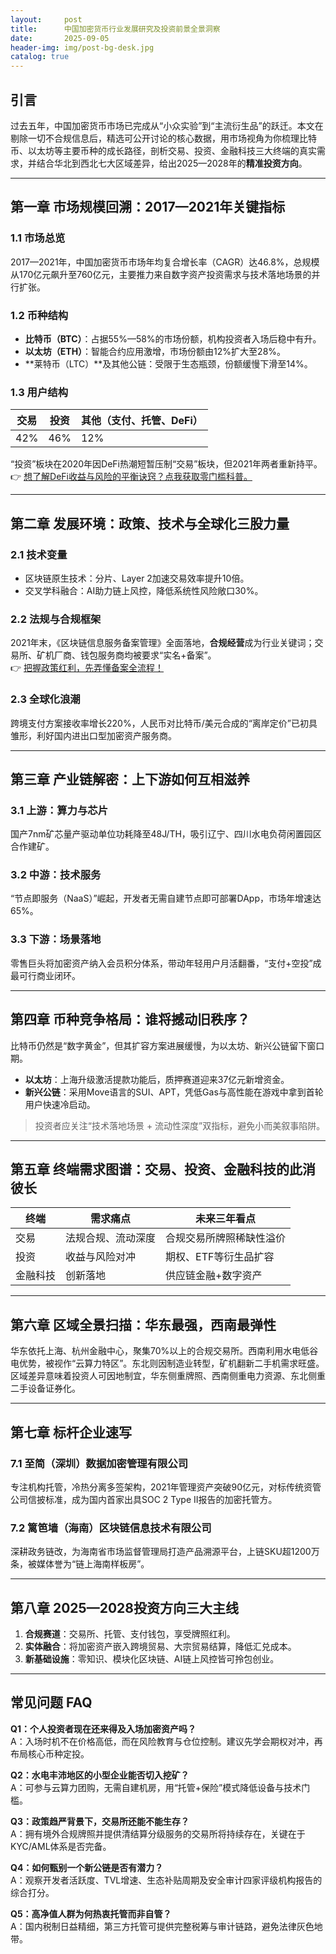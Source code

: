 ```yaml
---
layout:     post
title:      中国加密货币行业发展研究及投资前景全景洞察
date:       2025-09-05
header-img: img/post-bg-desk.jpg
catalog: true
---
```


## 引言
过去五年，中国加密货币市场已完成从“小众实验”到“主流衍生品”的跃迁。本文在剔除一切不合规信息后，精选可公开讨论的核心数据，用市场视角为你梳理比特币、以太坊等主要币种的成长路径，剖析交易、投资、金融科技三大终端的真实需求，并结合华北到西北七大区域差异，给出2025—2028年的**精准投资方向**。

---

## 第一章 市场规模回溯：2017—2021年关键指标

### 1.1 市场总览  
2017—2021年，中国加密货币市场年均复合增长率（CAGR）达46.8%，总规模从170亿元飙升至760亿元，主要推力来自数字资产投资需求与技术落地场景的并行扩张。

### 1.2 币种结构  
- **比特币（BTC）**：占据55%—58%的市场份额，机构投资者入场后稳中有升。  
- **以太坊（ETH）**：智能合约应用激增，市场份额由12%扩大至28%。  
- **莱特币（LTC）**及其他公链：受限于生态瓶颈，份额缓慢下滑至14%。

### 1.3 用户结构  
| 交易 | 投资 | 其他（支付、托管、DeFi） |
|---|---|---|
| 42% | 46% | 12% |

“投资”板块在2020年因DeFi热潮短暂压制“交易”板块，但2021年两者重新持平。  
👉 [想了解DeFi收益与风险的平衡诀窍？点我获取零门槛科普。](https://okxdog.com/)

---

## 第二章 发展环境：政策、技术与全球化三股力量

### 2.1 技术变量  
- 区块链原生技术：分片、Layer 2加速交易效率提升10倍。  
- 交叉学科融合：AI助力链上风控，降低系统性风险敞口30%。

### 2.2 法规与合规框架  
2021年末，《区块链信息服务备案管理》全面落地，**合规经营**成为行业关键词；交易所、矿机厂商、钱包服务商均被要求“实名+备案”。  
👉 [把握政策红利，先弄懂备案全流程！](https://okxdog.com/)

### 2.3 全球化浪潮  
跨境支付方案接收率增长220%，人民币对比特币/美元合成的“离岸定价”已初具雏形，利好国内进出口型加密资产服务商。

---

## 第三章 产业链解密：上下游如何互相滋养

### 3.1 上游：算力与芯片  
国产7nm矿芯量产驱动单位功耗降至48J/TH，吸引辽宁、四川水电负荷闲置园区合作建矿。  

### 3.2 中游：技术服务  
“节点即服务（NaaS）”崛起，开发者无需自建节点即可部署DApp，市场年增速达65%。  

### 3.3 下游：场景落地  
零售巨头将加密资产纳入会员积分体系，带动年轻用户月活翻番，“支付+空投”成最可行商业闭环。

---

## 第四章 币种竞争格局：谁将撼动旧秩序？

比特币仍然是“数字黄金”，但其扩容方案进展缓慢，为以太坊、新兴公链留下窗口期。  
- **以太坊**：上海升级激活提款功能后，质押赛道迎来37亿元新增资金。  
- **新兴公链**：采用Move语言的SUI、APT，凭低Gas与高性能在游戏中拿到首轮用户快速冷启动。  

> 投资者应关注“技术落地场景 + 流动性深度”双指标，避免小而美叙事陷阱。

---

## 第五章 终端需求图谱：交易、投资、金融科技的此消彼长

| 终端 | 需求痛点 | 未来三年看点 |
|---|---|---|
| 交易 | 法规合规、流动深度 | 合规交易所牌照稀缺性溢价 |
| 投资 | 收益与风险对冲 | 期权、ETF等衍生品扩容 |
| 金融科技 | 创新落地 | 供应链金融+数字资产 |

---

## 第六章 区域全景扫描：华东最强，西南最弹性

华东依托上海、杭州金融中心，聚集70%以上的合规交易所。西南利用水电低谷电优势，被视作“云算力特区”。东北则因制造业转型，矿机翻新二手机需求旺盛。  
区域差异意味着投资人可因地制宜，华东侧重牌照、西南侧重电力资源、东北侧重二手设备证券化。

---

## 第七章 标杆企业速写

### 7.1 至简（深圳）数据加密管理有限公司  
专注机构托管，冷热分离多签架构，2021年管理资产突破90亿元，对标传统资管公司信披标准，成为国内首家出具SOC 2 Type II报告的加密托管方。

### 7.2 篱笆墙（海南）区块链信息技术有限公司  
深耕政务链改，为海南省市场监督管理局打造产品溯源平台，上链SKU超1200万条，被媒体誉为“链上海南样板房”。

---

## 第八章 2025—2028投资方向三大主线

1. **合规赛道**：交易所、托管、支付钱包，享受牌照红利。  
2. **实体融合**：将加密资产嵌入跨境贸易、大宗贸易结算，降低汇兑成本。  
3. **新基础设施**：零知识、模块化区块链、AI链上风控皆可拎包创业。

---

## 常见问题 FAQ

**Q1：个人投资者现在还来得及入场加密资产吗？**  
A：入场时机不在价格高低，而在风险教育与仓位控制。建议先学会期权对冲，再布局核心币种定投。

**Q2：水电丰沛地区的小型企业能否切入挖矿？**  
A：可参与云算力团购，无需自建机房，用“托管+保险”模式降低设备与技术门槛。

**Q3：政策趋严背景下，交易所还能不能生存？**  
A：拥有境外合规牌照并提供清结算分级服务的交易所将持续存在，关键在于KYC/AML体系是否完备。

**Q4：如何甄别一个新公链是否有潜力？**  
A：观察开发者活跃度、TVL增速、生态补贴周期及安全审计四家评级机构报告的综合打分。

**Q5：高净值人群为何热衷托管而非自管？**  
A：国内税制日益精细，第三方托管可提供完整税筹与审计链路，避免法律灰色地带。